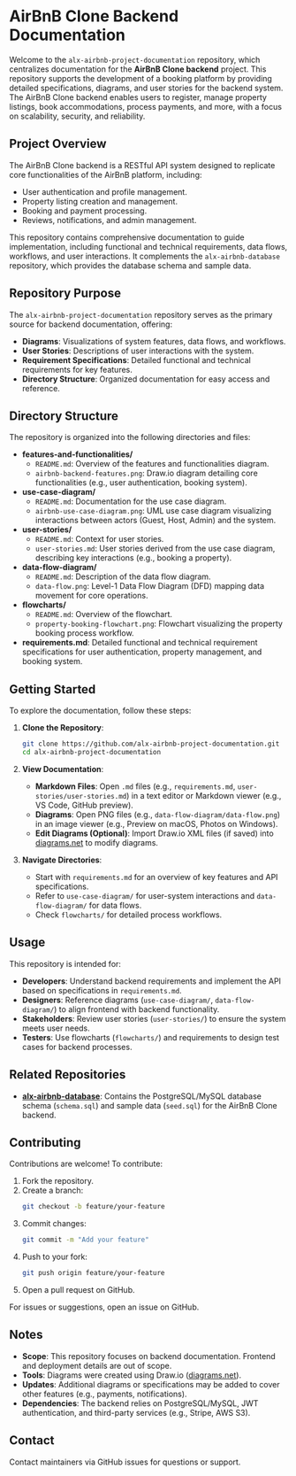 # AirBnB Clone Backend Documentation

Welcome to the `alx-airbnb-project-documentation` repository, which centralizes documentation for the **AirBnB Clone backend** project. This repository supports the development of a booking platform by providing detailed specifications, diagrams, and user stories for the backend system. The AirBnB Clone backend enables users to register, manage property listings, book accommodations, process payments, and more, with a focus on scalability, security, and reliability.

## Project Overview
The AirBnB Clone backend is a RESTful API system designed to replicate core functionalities of the AirBnB platform, including:
- User authentication and profile management.
- Property listing creation and management.
- Booking and payment processing.
- Reviews, notifications, and admin management.

This repository contains comprehensive documentation to guide implementation, including functional and technical requirements, data flows, workflows, and user interactions. It complements the `alx-airbnb-database` repository, which provides the database schema and sample data.

## Repository Purpose
The `alx-airbnb-project-documentation` repository serves as the primary source for backend documentation, offering:
- **Diagrams**: Visualizations of system features, data flows, and workflows.
- **User Stories**: Descriptions of user interactions with the system.
- **Requirement Specifications**: Detailed functional and technical requirements for key features.
- **Directory Structure**: Organized documentation for easy access and reference.

## Directory Structure
The repository is organized into the following directories and files:

- **features-and-functionalities/**
  - `README.md`: Overview of the features and functionalities diagram.
  - `airbnb-backend-features.png`: Draw.io diagram detailing core functionalities (e.g., user authentication, booking system).
- **use-case-diagram/**
  - `README.md`: Documentation for the use case diagram.
  - `airbnb-use-case-diagram.png`: UML use case diagram visualizing interactions between actors (Guest, Host, Admin) and the system.
- **user-stories/**
  - `README.md`: Context for user stories.
  - `user-stories.md`: User stories derived from the use case diagram, describing key interactions (e.g., booking a property).
- **data-flow-diagram/**
  - `README.md`: Description of the data flow diagram.
  - `data-flow.png`: Level-1 Data Flow Diagram (DFD) mapping data movement for core operations.
- **flowcharts/**
  - `README.md`: Overview of the flowchart.
  - `property-booking-flowchart.png`: Flowchart visualizing the property booking process workflow.
- **requirements.md**: Detailed functional and technical requirement specifications for user authentication, property management, and booking system.

## Getting Started
To explore the documentation, follow these steps:

1. **Clone the Repository**:
   ```bash
   git clone https://github.com/alx-airbnb-project-documentation.git
   cd alx-airbnb-project-documentation
   ```

2. **View Documentation**:
   - **Markdown Files**: Open `.md` files (e.g., `requirements.md`, `user-stories/user-stories.md`) in a text editor or Markdown viewer (e.g., VS Code, GitHub preview).
   - **Diagrams**: Open PNG files (e.g., `data-flow-diagram/data-flow.png`) in an image viewer (e.g., Preview on macOS, Photos on Windows).
   - **Edit Diagrams (Optional)**: Import Draw.io XML files (if saved) into [diagrams.net](https://app.diagrams.net/) to modify diagrams.

3. **Navigate Directories**:
   - Start with `requirements.md` for an overview of key features and API specifications.
   - Refer to `use-case-diagram/` for user-system interactions and `data-flow-diagram/` for data flows.
   - Check `flowcharts/` for detailed process workflows.

## Usage
This repository is intended for:
- **Developers**: Understand backend requirements and implement the API based on specifications in `requirements.md`.
- **Designers**: Reference diagrams (`use-case-diagram/`, `data-flow-diagram/`) to align frontend with backend functionality.
- **Stakeholders**: Review user stories (`user-stories/`) to ensure the system meets user needs.
- **Testers**: Use flowcharts (`flowcharts/`) and requirements to design test cases for backend processes.

## Related Repositories
- **[alx-airbnb-database](https://github.com/alx-airbnb-database)**: Contains the PostgreSQL/MySQL database schema (`schema.sql`) and sample data (`seed.sql`) for the AirBnB Clone backend.

## Contributing
Contributions are welcome! To contribute:
1. Fork the repository.
2. Create a branch:
   ```bash
   git checkout -b feature/your-feature
   ```
3. Commit changes:
   ```bash
   git commit -m "Add your feature"
   ```
4. Push to your fork:
   ```bash
   git push origin feature/your-feature
   ```
5. Open a pull request on GitHub.

For issues or suggestions, open an issue on GitHub.

## Notes
- **Scope**: This repository focuses on backend documentation. Frontend and deployment details are out of scope.
- **Tools**: Diagrams were created using Draw.io ([diagrams.net](https://app.diagrams.net/)).
- **Updates**: Additional diagrams or specifications may be added to cover other features (e.g., payments, notifications).
- **Dependencies**: The backend relies on PostgreSQL/MySQL, JWT authentication, and third-party services (e.g., Stripe, AWS S3).

## Contact
Contact maintainers via GitHub issues for questions or support.
